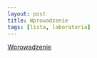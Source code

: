 ```yaml
---
layout: post
title: Wprowadzenie
tags: [lista, laboratoria]
---
```


[Wprowadzenie](https://github.com/datasciencePWR/ProbabilisticMachineLearning/blob/2017/2018-summer/laboratorium/Wprowadzenie.MD)